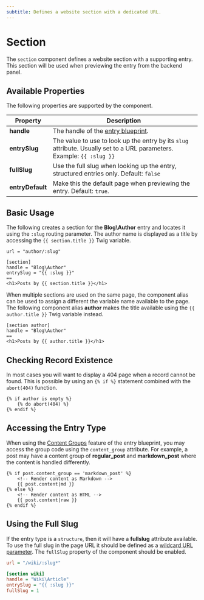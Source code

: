 ```yaml
---
subtitle: Defines a website section with a dedicated URL.
---
```

# Section

The `section` component defines a website section with a supporting entry. This section will be used when previewing the entry from the backend panel.

## Available Properties

The following properties are supported by the component.

Property | Description
-------- | -------------
**handle** | The handle of the [entry blueprint](./blueprints.md).
**entrySlug** | The value to use to look up the entry by its `slug` attribute. Usually set to a URL parameters. Example: `{{ :slug }}`
**fullSlug** | Use the full slug when looking up the entry, structured entries only. Default: `false`
**entryDefault** | Make this the default page when previewing the entry. Default: `true`.

## Basic Usage

The following creates a section for the **Blog\Author** entry and locates it using the `:slug` routing parameter. The author name is displayed as a title by accessing the `{{ section.title }}` Twig variable.

```twig
url = "author/:slug"

[section]
handle = "Blog\Author"
entrySlug = "{{ :slug }}"
==
<h1>Posts by {{ section.title }}</h1>
```

When multiple sections are used on the same page, the component alias can be used to assign a different the variable name available to the page. The following component alias **author** makes the title available using the `{{ author.title }}` Twig variable instead.

```twig
[section author]
handle = "Blog\Author"
==
<h1>Posts by {{ author.title }}</h1>
```

## Checking Record Existence

In most cases you will want to display a 404 page when a record cannot be found. This is possible by using an `{% if %}` statement combined with the `abort(404)` function.

```twig
{% if author is empty %}
    {% do abort(404) %}
{% endif %}
```

## Accessing the Entry Type

When using the [Content Groups](./blueprints.md) feature of the entry blueprint, you may access the group code using the `content_group` attribute. For example, a post may have a content group of **regular_post** and **markdown_post** where the content is handled differently.

```twig
{% if post.content_group == 'markdown_post' %}
    <!-- Render content as Markdown -->
    {{ post.content|md }}
{% else %}
    <!-- Render content as HTML -->
    {{ post.content|raw }}
{% endif %}
```

## Using the Full Slug

If the entry type is a `structure`, then it will have a **fullslug** attribute available. To use the full slug in the page URL it should be defined as a [wildcard URL parameter](..//themes/pages.md). The `fullSlug` property of the component should be enabled.

```ini
url = "/wiki/:slug*"

[section wiki]
handle = "Wiki\Article"
entrySlug = "{{ :slug }}"
fullSlug = 1
```
